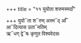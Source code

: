 +++
title = "११ युयोता शरुमस्मदाँ"

+++
युयो᳓ता श᳓रुम् अस्म᳓द् आँ᳓  
आ᳓दित्यास उता᳓मतिम्  
ऋ᳓धग् द्वे᳓षः कृणुत विश्ववेदसः